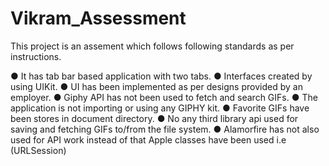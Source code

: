 # Vikram_Assessment

This project is an assement which follows following standards as per instructions.

● It has tab bar based application with two tabs.
● Interfaces created by using UIKit.
● UI has been implemented as per designs provided by an employer.
● Giphy API has not been used to fetch and search GIFs.
● The application is not importing or using any GIPHY kit.
● Favorite GIFs have been stores in document directory.
● No any third library api used for saving and fetching GIFs to/from the file system.
● Alamorfire  has not also used for API work instead of that Apple classes have been used i.e (URLSession)
